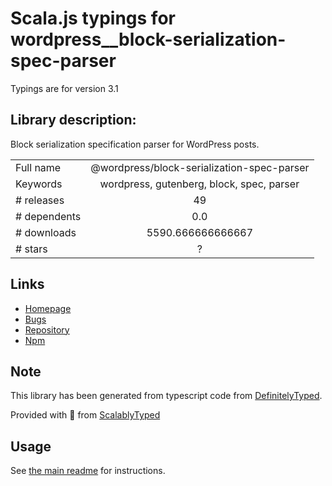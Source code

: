 
# Scala.js typings for wordpress__block-serialization-spec-parser

Typings are for version 3.1

## Library description:
Block serialization specification parser for WordPress posts.

|                    |                 |
| ------------------ | :-------------: |
| Full name          | @wordpress/block-serialization-spec-parser |
| Keywords           | wordpress, gutenberg, block, spec, parser |
| # releases         | 49 |
| # dependents       | 0.0 |
| # downloads        | 5590.666666666667 |
| # stars            | ? |

## Links
- [Homepage](https://github.com/WordPress/gutenberg/tree/HEAD/packages/block-serialization-spec-parser/README.md)
- [Bugs](https://github.com/WordPress/gutenberg/issues)
- [Repository](https://github.com/WordPress/gutenberg)
- [Npm](https://www.npmjs.com/package/%40wordpress%2Fblock-serialization-spec-parser)
    


## Note
This library has been generated from typescript code from [DefinitelyTyped](https://definitelytyped.org).

Provided with :purple_heart: from [ScalablyTyped](https://github.com/oyvindberg/ScalablyTyped)

## Usage
See [the main readme](../../readme.md) for instructions.


